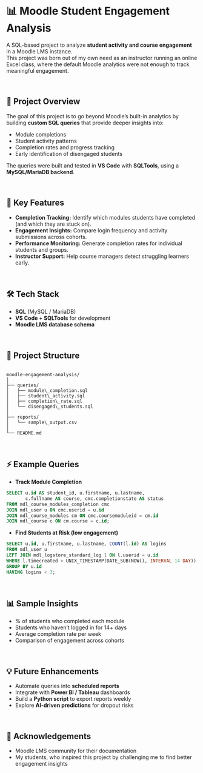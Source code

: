 # 📊 Moodle Student Engagement Analysis

A SQL-based project to analyze **student activity and course engagement** in a Moodle LMS instance.  
This project was born out of my own need as an instructor running an online Excel class, where the default Moodle analytics were not enough to track meaningful engagement.  

<br/>

## 🚀 Project Overview
The goal of this project is to go beyond Moodle’s built-in analytics by building **custom SQL queries** that provide deeper insights into:
- Module completions  
- Student activity patterns  
- Completion rates and progress tracking  
- Early identification of disengaged students  

The queries were built and tested in **VS Code** with **SQLTools**, using a **MySQL/MariaDB backend**.

<br/>

## 🔑 Key Features
- **Completion Tracking:** Identify which modules students have completed (and which they are stuck on).  
- **Engagement Insights:** Compare login frequency and activity submissions across cohorts.  
- **Performance Monitoring:** Generate completion rates for individual students and groups.  
- **Instructor Support:** Help course managers detect struggling learners early.  

<br/>

## 🛠️ Tech Stack
- **SQL** (MySQL / MariaDB)  
- **VS Code + SQLTools** for development  
- **Moodle LMS database schema**  

<br/>

## 📂 Project Structure
```

moodle-engagement-analysis/
│
├── queries/
│   ├── module\_completion.sql
│   ├── student\_activity.sql
│   ├── completion\_rate.sql
│   └── disengaged\_students.sql
│
├── reports/
│   └── sample\_output.csv
│
└── README.md

````

<br/>

## ⚡ Example Queries
- **Track Module Completion**
```sql
SELECT u.id AS student_id, u.firstname, u.lastname,
       c.fullname AS course, cmc.completionstate AS status
FROM mdl_course_modules_completion cmc
JOIN mdl_user u ON cmc.userid = u.id
JOIN mdl_course_modules cm ON cmc.coursemoduleid = cm.id
JOIN mdl_course c ON cm.course = c.id;
````

* **Find Students at Risk (low engagement)**

```sql
SELECT u.id, u.firstname, u.lastname, COUNT(l.id) AS logins
FROM mdl_user u
LEFT JOIN mdl_logstore_standard_log l ON l.userid = u.id
WHERE l.timecreated > UNIX_TIMESTAMP(DATE_SUB(NOW(), INTERVAL 14 DAY))
GROUP BY u.id
HAVING logins < 3;
```

<br/>

## 📊 Sample Insights

* % of students who completed each module
* Students who haven’t logged in for 14+ days
* Average completion rate per week
* Comparison of engagement across cohorts

<br/>

## 💡 Future Enhancements

* Automate queries into **scheduled reports**
* Integrate with **Power BI / Tableau** dashboards
* Build a **Python script** to export reports weekly
* Explore **AI-driven predictions** for dropout risks

<br/>

## 🙌 Acknowledgements

* Moodle LMS community for their documentation
* My students, who inspired this project by challenging me to find better engagement insights

<br/>
